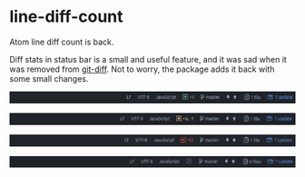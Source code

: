 # line-diff-count
Atom line diff count is back.

Diff stats in status bar is a small and useful feature, and it was sad when it was
removed from [git-diff](https://github.com/atom/git-diff/). Not to worry, the package adds it
back with some small changes.

![added](./img/added.png)

![modified](./img/modified.png)

![removed](./img/removed.png)

![ignored](./img/ignored.png)
